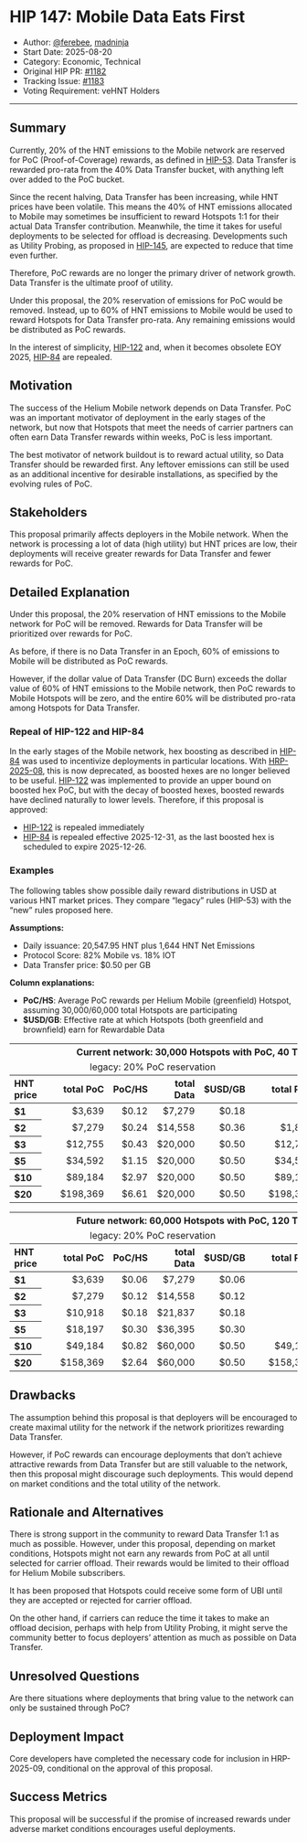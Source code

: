 # HIP 147: Mobile Data Eats First

- Author: [@ferebee](https://github.com/ferebee), [madninja](https://github.com/madninja)
- Start Date: 2025-08-20
- Category: Economic, Technical
- Original HIP PR: [#1182](https://github.com/helium/HIP/pull/1182)
- Tracking Issue: [#1183](https://github.com/helium/HIP/issues/1183)
- Voting Requirement: veHNT Holders

---

## Summary

Currently, 20% of the HNT emissions to the Mobile network are reserved for PoC (Proof-of-Coverage) rewards, as defined in [HIP-53][hip-53]. Data Transfer is rewarded pro-rata from the 40% Data Transfer bucket, with anything left over added to the PoC bucket.

Since the recent halving, Data Transfer has been increasing, while HNT prices have been volatile. This means the 40% of HNT emissions allocated to Mobile may sometimes be insufficient to reward Hotspots 1:1 for their actual Data Transfer contribution. Meanwhile, the time it takes for useful deployments to be selected for offload is decreasing. Developments such as Utility Probing, as proposed in [HIP-145][hip-145], are expected to reduce that time even further.

Therefore, PoC rewards are no longer the primary driver of network growth. Data Transfer is the ultimate proof of utility.

Under this proposal, the 20% reservation of emissions for PoC would be removed. Instead, up to 60% of HNT emissions to Mobile would be used to reward Hotspots for Data Transfer pro-rata. Any remaining emissions would be distributed as PoC rewards.

In the interest of simplicity, [HIP-122][hip-122] and, when it becomes obsolete EOY 2025, [HIP-84][hip-84] are repealed.

## Motivation

The success of the Helium Mobile network depends on Data Transfer. PoC was an important motivator of deployment in the early stages of the network, but now that Hotspots that meet the needs of carrier partners can often earn Data Transfer rewards within weeks, PoC is less important.

The best motivator of network buildout is to reward actual utility, so Data Transfer should be rewarded first. Any leftover emissions can still be used as an additional incentive for desirable installations, as specified by the evolving rules of PoC.

## Stakeholders

This proposal primarily affects deployers in the Mobile network. When the network is processing a lot of data (high utility) but HNT prices are low, their deployments will receive greater rewards for Data Transfer and fewer rewards for PoC.

## Detailed Explanation

Under this proposal, the 20% reservation of HNT emissions to the Mobile network for PoC will be removed. Rewards for Data Transfer will be prioritized over rewards for PoC.

As before, if there is no Data Transfer in an Epoch, 60% of emissions to Mobile will be distributed as PoC rewards.

However, if the dollar value of Data Transfer (DC Burn) exceeds the dollar value of 60% of HNT emissions to the Mobile network, then PoC rewards to Mobile Hotspots will be zero, and the entire 60% will be distributed pro-rata among Hotspots for Data Transfer.

### Repeal of HIP-122 and HIP-84

In the early stages of the Mobile network, hex boosting as described in [HIP-84][hip-84] was used to incentivize deployments in particular locations. With [HRP-2025-08][hrp-2025-08], this is now deprecated, as boosted hexes are no longer believed to be useful. [HIP-122][hip-122] was implemented to provide an upper bound on boosted hex PoC, but with the decay of boosted hexes, boosted rewards have declined naturally to lower levels. Therefore, if this proposal is approved:
- [HIP-122][hip-122] is repealed immediately
- [HIP-84][hip-84] is repealed effective 2025-12-31, as the last boosted hex is scheduled to expire 2025-12-26.

### Examples

The following tables show possible daily reward distributions in USD at various HNT market prices. They compare “legacy” rules (HIP-53) with the “new” rules proposed here.

**Assumptions:**
- Daily issuance: 20,547.95 HNT plus 1,644 HNT Net Emissions
- Protocol Score: 82% Mobile vs. 18% IOT  
- Data Transfer price: $0.50 per GB

**Column explanations:**
- **PoC/HS**: Average PoC rewards per Helium Mobile (greenfield) Hotspot, assuming 30,000/60,000 total Hotspots are participating
- **$USD/GB**: Effective rate at which Hotspots (both greenfield and brownfield) earn for Rewardable Data

<table>
  <thead>
    <tr>
      <th colspan="11" align="center">Current network: 30,000 Hotspots with PoC, 40 TB daily Data Transfer</th>
    </tr>
    <tr>
      <td></td>
      <td align="center">&nbsp;&nbsp;</td>
      <td colspan="4" align="center">legacy: 20% PoC reservation</td>
      <td align="center">&nbsp;&nbsp;</td>
      <td colspan="4" align="center">new: no PoC reservation</td>
    </tr>
    <tr>
      <th align="left">HNT price</th>
      <th align="center">&nbsp;&nbsp;</th>
      <th align="right">total PoC</th>
      <th align="right">PoC/HS</th>
      <th align="right">total Data</th>
      <th align="right">$USD/GB</th>
      <th align="center">&nbsp;&nbsp;</th>
      <th align="right">total PoC</th>
      <th align="right">PoC/HS</th>
      <th align="right">total Data</th>
      <th align="right">$USD/GB</th>
    </tr>
  </thead>
  <tbody>
    <tr>
      <th align="left" scope="row">$1</th>
      <td align="center">&nbsp;&nbsp;</td>
      <td align="right">$3,639</td>
      <td align="right">$0.12</td>
      <td align="right">$7,279</td>
      <td align="right">$0.18</td>
      <td align="center">&nbsp;&nbsp;</td>
      <td align="right">$0</td>
      <td align="right">$0.00</td>
      <td align="right">$10,918</td>
      <td align="right">$0.27</td>
    </tr>
    <tr>
      <th align="left" scope="row">$2</th>
      <td align="center">&nbsp;&nbsp;</td>
      <td align="right">$7,279</td>
      <td align="right">$0.24</td>
      <td align="right">$14,558</td>
      <td align="right">$0.36</td>
      <td align="center">&nbsp;&nbsp;</td>
      <td align="right">$1,837</td>
      <td align="right">$0.06</td>
      <td align="right">$20,000</td>
      <td align="right">$0.50</td>
    </tr>
    <tr>
      <th align="left" scope="row">$3</th>
      <td align="center">&nbsp;&nbsp;</td>
      <td align="right">$12,755</td>
      <td align="right">$0.43</td>
      <td align="right">$20,000</td>
      <td align="right">$0.50</td>
      <td align="center">&nbsp;&nbsp;</td>
      <td align="right">$12,755</td>
      <td align="right">$0.43</td>
      <td align="right">$20,000</td>
      <td align="right">$0.50</td>
    </tr>
    <tr>
      <th align="left" scope="row">$5</th>
      <td align="center">&nbsp;&nbsp;</td>
      <td align="right">$34,592</td>
      <td align="right">$1.15</td>
      <td align="right">$20,000</td>
      <td align="right">$0.50</td>
      <td align="center">&nbsp;&nbsp;</td>
      <td align="right">$34,592</td>
      <td align="right">$1.15</td>
      <td align="right">$20,000</td>
      <td align="right">$0.50</td>
    </tr>
    <tr>
      <th align="left" scope="row">$10</th>
      <td align="center">&nbsp;&nbsp;</td>
      <td align="right">$89,184</td>
      <td align="right">$2.97</td>
      <td align="right">$20,000</td>
      <td align="right">$0.50</td>
      <td align="center">&nbsp;&nbsp;</td>
      <td align="right">$89,184</td>
      <td align="right">$2.97</td>
      <td align="right">$20,000</td>
      <td align="right">$0.50</td>
    </tr>
    <tr>
      <th align="left" scope="row">$20</th>
      <td align="center">&nbsp;&nbsp;</td>
      <td align="right">$198,369</td>
      <td align="right">$6.61</td>
      <td align="right">$20,000</td>
      <td align="right">$0.50</td>
      <td align="center">&nbsp;&nbsp;</td>
      <td align="right">$198,369</td>
      <td align="right">$6.61</td>
      <td align="right">$20,000</td>
      <td align="right">$0.50</td>
    </tr>
  </tbody>
</table>


<table>
  <thead>
    <tr>
      <th colspan="11" align="center">Future network: 60,000 Hotspots with PoC, 120 TB daily Data Transfer</th>
    </tr>
    <tr>
      <td></td>
      <td align="center">&nbsp;&nbsp;</td>
      <td colspan="4" align="center">legacy: 20% PoC reservation</td>
      <td align="center">&nbsp;&nbsp;</td>
      <td colspan="4" align="center">new: no PoC reservation</td>
    </tr>
    <tr>
      <th align="left">HNT price</th>
      <th align="center">&nbsp;&nbsp;</th>
      <th align="right">total PoC</th>
      <th align="right">PoC/HS</th>
      <th align="right">total Data</th>
      <th align="right">$USD/GB</th>
      <th align="center">&nbsp;&nbsp;</th>
      <th align="right">total PoC</th>
      <th align="right">PoC/HS</th>
      <th align="right">total Data</th>
      <th align="right">$USD/GB</th>
    </tr>
  </thead>
  <tbody>
    <tr>
      <th align="left" scope="row">$1</th>
      <td align="center">&nbsp;&nbsp;</td>
      <td align="right">$3,639</td>
      <td align="right">$0.06</td>
      <td align="right">$7,279</td>
      <td align="right">$0.06</td>
      <td align="center">&nbsp;&nbsp;</td>
      <td align="right">$0</td>
      <td align="right">$0.00</td>
      <td align="right">$10,918</td>
      <td align="right">$0.09</td>
    </tr>
    <tr>
      <th align="left" scope="row">$2</th>
      <td align="center">&nbsp;&nbsp;</td>
      <td align="right">$7,279</td>
      <td align="right">$0.12</td>
      <td align="right">$14,558</td>
      <td align="right">$0.12</td>
      <td align="center">&nbsp;&nbsp;</td>
      <td align="right">$0</td>
      <td align="right">$0.00</td>
      <td align="right">$21,837</td>
      <td align="right">$0.18</td>
    </tr>
    <tr>
      <th align="left" scope="row">$3</th>
      <td align="center">&nbsp;&nbsp;</td>
      <td align="right">$10,918</td>
      <td align="right">$0.18</td>
      <td align="right">$21,837</td>
      <td align="right">$0.18</td>
      <td align="center">&nbsp;&nbsp;</td>
      <td align="right">$0</td>
      <td align="right">$0.00</td>
      <td align="right">$32,755</td>
      <td align="right">$0.27</td>
    </tr>
    <tr>
      <th align="left" scope="row">$5</th>
      <td align="center">&nbsp;&nbsp;</td>
      <td align="right">$18,197</td>
      <td align="right">$0.30</td>
      <td align="right">$36,395</td>
      <td align="right">$0.30</td>
      <td align="center">&nbsp;&nbsp;</td>
      <td align="right">$0</td>
      <td align="right">$0.00</td>
      <td align="right">$54,592</td>
      <td align="right">$0.45</td>
    </tr>
    <tr>
      <th align="left" scope="row">$10</th>
      <td align="center">&nbsp;&nbsp;</td>
      <td align="right">$49,184</td>
      <td align="right">$0.82</td>
      <td align="right">$60,000</td>
      <td align="right">$0.50</td>
      <td align="center">&nbsp;&nbsp;</td>
      <td align="right">$49,184</td>
      <td align="right">$0.82</td>
      <td align="right">$60,000</td>
      <td align="right">$0.50</td>
    </tr>
    <tr>
      <th align="left" scope="row">$20</th>
      <td align="center">&nbsp;&nbsp;</td>
      <td align="right">$158,369</td>
      <td align="right">$2.64</td>
      <td align="right">$60,000</td>
      <td align="right">$0.50</td>
      <td align="center">&nbsp;&nbsp;</td>
      <td align="right">$158,369</td>
      <td align="right">$2.64</td>
      <td align="right">$60,000</td>
      <td align="right">$0.50</td>
    </tr>
  </tbody>
</table>


## Drawbacks

The assumption behind this proposal is that deployers will be encouraged to create maximal utility for the network if the network prioritizes rewarding Data Transfer.

However, if PoC rewards can encourage deployments that don’t achieve attractive rewards from Data Transfer but are still valuable to the network, then this proposal might discourage such deployments. This would depend on market conditions and the total utility of the network.

## Rationale and Alternatives

There is strong support in the community to reward Data Transfer 1:1 as much as possible. However, under this proposal, depending on market conditions, Hotspots might not earn any rewards from PoC at all until selected for carrier offload. Their rewards would be limited to their offload for Helium Mobile subscribers.

It has been proposed that Hotspots could receive some form of UBI until they are accepted or rejected for carrier offload.

On the other hand, if carriers can reduce the time it takes to make an offload decision, perhaps with help from Utility Probing, it might serve the community better to focus deployers’ attention as much as possible on Data Transfer.

## Unresolved Questions

Are there situations where deployments that bring value to the network can only be sustained through PoC?

## Deployment Impact

Core developers have completed the necessary code for inclusion in HRP-2025-09, conditional on the approval of this proposal.

## Success Metrics

This proposal will be successful if the promise of increased rewards under adverse market conditions encourages useful deployments.

[hip-53]: https://github.com/helium/HIP/blob/main/0053-mobile-dao.md
[hip-84]: https://github.com/helium/HIP/blob/main/0084-service-provider-hex-boosting.md
[hip-122]: https://github.com/helium/HIP/blob/main/0122-amend-service-provider-hex-boosting.md
[hip-145]: https://github.com/helium/HIP/blob/main/0145-utility-probing.md
[hrp-2025-08]: https://github.com/helium/helium-release-proposals/blob/main/releases/20250812-core-devs.md
